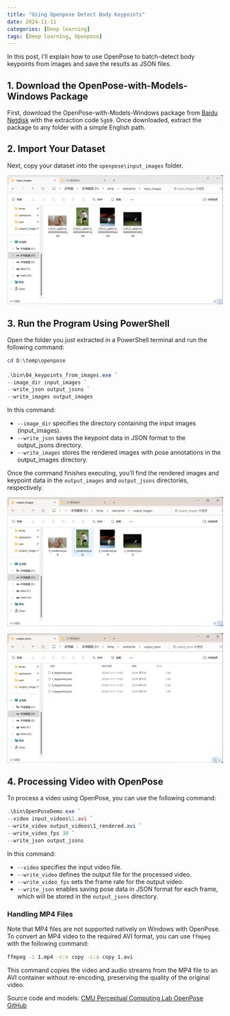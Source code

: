 ```yaml
---
title: "Using Openpose Detect Body Keypoints"
date: 2024-11-11
categories: [Deep learning]
tags: [Deep learning, Openpose]
---
```


In this post, I’ll explain how to use OpenPose to batch-detect body keypoints from images and save the results as JSON files.

## 1. Download the OpenPose-with-Models-Windows Package

First, download the OpenPose-with-Models-Windows package from [Baidu Netdisk](https://pan.baidu.com/s/1SmtO4P27pndMEs4vvb5dfw) with the extraction code `5gb9`. Once downloaded, extract the package to any folder with a simple English path.

## 2. Import Your Dataset

Next, copy your dataset into the `openpose\input_images` folder.

![Dataset Location](images/2024-11-11-openpose/image.png)

## 3. Run the Program Using PowerShell

Open the folder you just extracted in a PowerShell terminal and run the following command:

```powershell
cd D:\temp\openpose

.\bin\04_keypoints_from_images.exe `
--image_dir input_images `
--write_json output_jsons `
--write_images output_images
```

In this command:
- `--image_dir` specifies the directory containing the input images (input_images).
- `--write_json` saves the keypoint data in JSON format to the output_jsons directory.
- `--write_images` stores the rendered images with pose annotations in the output_images directory.

Once the command finishes executing, you’ll find the rendered images and keypoint data in the `output_images` and `output_jsons` directories, respectively.

![alt text](images/2024-11-11-openpose/image-1.png)

![alt text](images/2024-11-11-openpose/image-2.png)

## 4. Processing Video with OpenPose

To process a video using OpenPose, you can use the following command:

```powershell
.\bin\OpenPoseDemo.exe `
--video input_videos\1.avi `
--write_video output_videos\1_rendered.avi `
--write_video_fps 30 `
--write_json output_jsons
```

In this command:
- `--video` specifies the input video file.
- `--write_video` defines the output file for the processed video.
- `--write_video_fps` sets the frame rate for the output video.
- `--write_json` enables saving pose data in JSON format for each frame, which will be stored in the `output_jsons` directory.

### Handling MP4 Files

Note that MP4 files are not supported natively on Windows with OpenPose. To convert an MP4 video to the required AVI format, you can use `ffmpeg` with the following command:

```bash
ffmpeg -i 1.mp4 -c:v copy -c:a copy 1.avi
```

This command copies the video and audio streams from the MP4 file to an AVI container without re-encoding, preserving the quality of the original video.

Source code and models: [CMU Perceptual Computing Lab OpenPose GitHub](https://github.com/CMU-Perceptual-Computing-Lab/openpose)
